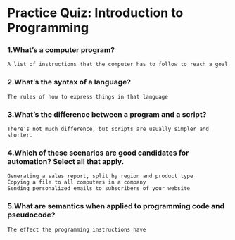 # Practice Quiz: Introduction to Programming

### 1.What’s a computer program?

    A list of instructions that the computer has to follow to reach a goal

### 2.What’s the syntax of a language?

    The rules of how to express things in that language


### 3.What’s the difference between a program and a script?

    There’s not much difference, but scripts are usually simpler and shorter.

### 4.Which of these scenarios are good candidates for automation? Select all that apply.

    Generating a sales report, split by region and product type
    Copying a file to all computers in a company
    Sending personalized emails to subscribers of your website

### 5.What are semantics when applied to programming code and pseudocode?

    The effect the programming instructions have

